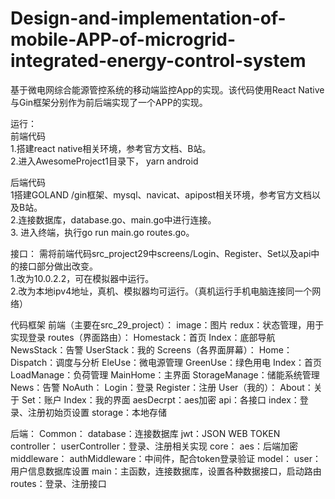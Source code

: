# Design-and-implementation-of-mobile-APP-of-microgrid-integrated-energy-control-system
基于微电网综合能源管控系统的移动端监控App的实现。该代码使用React Native与Gin框架分别作为前后端实现了一个APP的实现。

运行：  
前端代码  
1.搭建react native相关环境，参考官方文档、B站。  
2.进入AwesomeProject1目录下， yarn android  
  
后端代码  
1搭建GOLAND /gin框架、mysql、navicat、apipost相关环境，参考官方文档以及B站。  
2.连接数据库，database.go、main.go中进行连接。  
3. 进入终端，执行go run main.go routes.go。  
  
接口：
需将前端代码src_project29中screens/Login、Register、Set以及api中的接口部分做出改变。  
1.改为10.0.2.2，可在模拟器中运行。  
2.改为本地ipv4地址，真机、模拟器均可运行。（真机运行手机电脑连接同一个网络）  
  
  
代码框架
前端（主要在src_29_project）：
image：图片
redux：状态管理，用于实现登录
routes（界面路由）：
        Homestack：首页
        Index：底部导航
        NewsStack：告警
        UserStack：我的
Screens（各界面屏幕）：
  Home：
        Dispatch：调度与分析
        EleUse：微电源管理
        GreenUse：绿色用电
        Index：首页
        LoadManage：负荷管理
        MainHome：主界面
        StorageManage：储能系统管理
  News：告警
  NoAuth：
        Login：登录
        Register：注册
  User（我的）：
        About：关于
        Set：账户
        Index：我的界面
aesDecrpt：aes加密
api：各接口
index：登录、注册初始页设置
storage：本地存储

后端：
Common：
    database：连接数据库
    jwt：JSON WEB TOKEN
controller：
    userController：登录、注册相关实现
core：
    aes：后端加密
middleware：
    authMiddleware：中间件，配合token登录验证
model：
    user：用户信息数据库设置
main：主函数，连接数据库，设置各种数据接口，启动路由
routes：登录、注册接口

